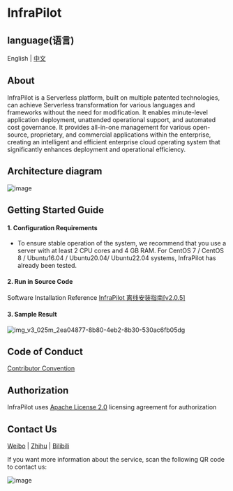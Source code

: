 # InfraPilot

language(语言)
----
English | [中文](https://github.com/galaxy-future/infrapilot/blob/master/docs/ZH-README.md)

About
-----
InfraPilot is a Serverless platform, built on multiple patented technologies, can achieve Serverless transformation for various languages and frameworks without the need for modification. It enables minute-level application deployment, unattended operational support, and automated cost governance. It provides all-in-one management for various open-source, proprietary, and commercial applications within the enterprise, creating an intelligent and efficient enterprise cloud operating system that significantly enhances deployment and operational efficiency.

Architecture diagram
-----
![image](https://github.com/galaxy-future/infrapilot/assets/87166597/d16b088b-0258-48ee-b492-54dca32b630b)

Getting Started Guide
----
#### 1. Configuration Requirements
- To ensure stable operation of the system, we recommend that you use a server with at least 2 CPU cores and 4 GB RAM. For CentOS 7 / CentOS 8 / Ubuntu16.04 / Ubuntu20.04/ Ubuntu22.04 systems, InfraPilot has already been tested.
#### 2. Run in Source Code
Software Installation Reference  [InfraPilot 离线安装指南[v2.0.5]](https://galaxy-future.feishu.cn/docx/WR6hdKswAognmox75LHc66DRnqh)

#### 3. Sample Result
![img_v3_025m_2ea04877-8b80-4eb2-8b30-530ac6fb05dg](https://github.com/galaxy-future/infrapilot/assets/87166597/b2197a94-810f-4564-b148-4729b019a130)


Code of Conduct
------
[Contributor Convention](https://github.com/galaxy-future/infrapilot/blob/master/CODE_OF_CONDUCT)

Authorization
-----

InfraPilot uses [Apache License 2.0](https://github.com/galaxy-future/infrapilot/blob/master/LICENSE) licensing agreement for
authorization

Contact Us
-----

[Weibo](https://weibo.com/galaxyfuture) | [Zhihu](https://www.zhihu.com/org/xing-yi-wei-lai) | [Bilibili](https://space.bilibili.com/2057006251)

If you want more information about the service, scan the following QR code to contact us:

![image](https://user-images.githubusercontent.com/102009012/163559389-813afa06-924f-412d-8642-1a0944384f91.png)
